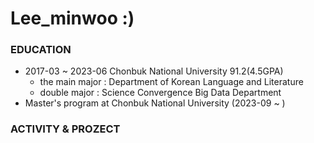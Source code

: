 # Lee_minwoo :)

### EDUCATION
- 2017-03 ~ 2023-06 Chonbuk National University 91.2(4.5GPA)
  - the main major : Department of Korean Language and Literature
  - double major : Science Convergence Big Data Department
- Master's program at Chonbuk National University (2023-09 ~ )

### ACTIVITY & PROZECT
